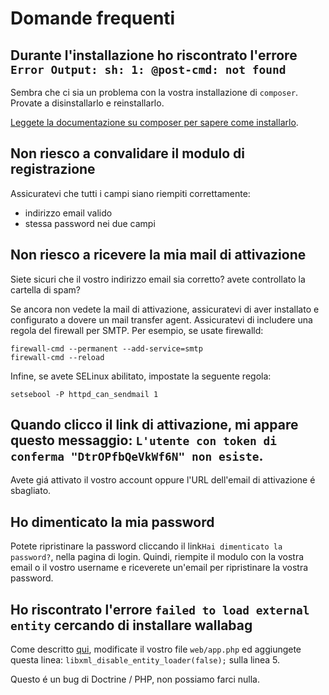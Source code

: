 Domande frequenti
=================

Durante l'installazione ho riscontrato l'errore `Error Output: sh: 1: @post-cmd: not found`
-------------------------------------------------------------------------------------------

Sembra che ci sia un problema con la vostra installazione di `composer`.
Provate a disinstallarlo e reinstallarlo.

[Leggete la documentazione su composer per sapere come
installarlo](https://getcomposer.org/doc/00-intro.md).

Non riesco a convalidare il modulo di registrazione
---------------------------------------------------

Assicuratevi che tutti i campi siano riempiti correttamente:

-   indirizzo email valido
-   stessa password nei due campi

Non riesco a ricevere la mia mail di attivazione
------------------------------------------------

Siete sicuri che il vostro indirizzo email sia corretto? avete
controllato la cartella di spam?

Se ancora non vedete la mail di attivazione, assicuratevi di aver
installato e configurato a dovere un mail transfer agent. Assicuratevi
di includere una regola del firewall per SMTP. Per esempio, se usate
firewalld:

    firewall-cmd --permanent --add-service=smtp
    firewall-cmd --reload

Infine, se avete SELinux abilitato, impostate la seguente regola:

`setsebool -P httpd_can_sendmail 1`

Quando clicco il link di attivazione, mi appare questo messaggio: `L'utente con token di conferma "DtrOPfbQeVkWf6N" non esiste`.
--------------------------------------------------------------------------------------------------------------------------------

Avete giá attivato il vostro account oppure l'URL dell'email di
attivazione é sbagliato.

Ho dimenticato la mia password
------------------------------

Potete ripristinare la password cliccando il
link`Hai dimenticato la password?`, nella pagina di login. Quindi,
riempite il modulo con la vostra email o il vostro username e riceverete
un'email per ripristinare la vostra password.

Ho riscontrato l'errore `failed to load external entity` cercando di installare wallabag
----------------------------------------------------------------------------------------

Come descritto [qui](https://github.com/wallabag/wallabag/issues/2529),
modificate il vostro file `web/app.php` ed aggiungete questa linea:
`libxml_disable_entity_loader(false);` sulla linea 5.

Questo é un bug di Doctrine / PHP, non possiamo farci nulla.
